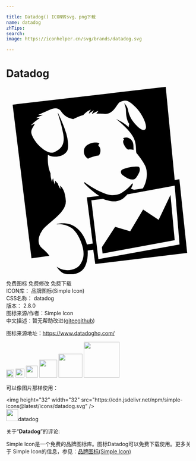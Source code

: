 ```yaml
---

title: Datadog() ICON转svg、png下载
name: datadog
zhTips: 
search: 
image: https://iconhelper.cn/svg/brands/datadog.svg

---
```


# Datadog  <small style="font-size: 60%;font-weight: 100"></small>

<div id="svg" class="svg-wrap">
<svg role="img" xmlns="http://www.w3.org/2000/svg" viewBox="0 0 24 24"><title>Datadog icon</title><path d="M19.55 17.04l-1.99-1.32-1.66 2.78-1.93-.57-1.7 2.6.09.82 9.25-1.71-.54-5.79-1.52 3.19zm-8.63-2.5l1.48-.2c.24.11.41.15.69.22.45.12.97.23 1.74-.16.18-.09.55-.43.7-.63l6.08-1.11.62 7.53-10.41 1.88-.9-7.53zm11.29-2.71l-.6.11L20.46 0 .82 2.28l2.42 19.69 2.3-.33c-.18-.26-.47-.58-.96-.99-.68-.56-.44-1.52-.04-2.13.53-1.02 3.25-2.32 3.1-3.96-.06-.59-.15-1.37-.7-1.9-.02.22.02.43.02.43s-.23-.29-.34-.68c-.11-.15-.2-.2-.32-.4-.08.23-.07.5-.07.5s-.18-.44-.21-.81c-.11.17-.14.48-.14.48s-.24-.69-.19-1.06c-.11-.32-.43-.97-.34-2.42.6.42 1.92.32 2.43-.44.17-.24.29-.93-.08-2.28-.24-.87-.83-2.16-1.07-2.65l-.02.02c.12.4.37 1.22.47 1.63.29 1.22.37 1.64.23 2.2-.12.49-.4.81-1.1 1.16-.71.36-1.65-.51-1.71-.56-.69-.55-1.22-1.45-1.28-1.88-.06-.48.27-.77.44-1.16-.24.07-.51.2-.51.2s.32-.34.72-.63c.16-.11.26-.18.43-.32h-.46s.43-.22.86-.39c-.32-.01-.62 0-.62 0s.93-.42 1.67-.73c.51-.21 1-.15 1.28.26.37.53.75.82 1.56 1 .51-.23.66-.34 1.29-.51.55-.61.99-.69.99-.69s-.22.2-.27.51c.31-.25.66-.45.66-.45s-.13.16-.26.43l.03.04c.37-.22.8-.39.8-.39l-.27.36c.28 0 .84.01 1.05.04 1.28.03 1.55-1.37 2.04-1.55.62-.22.89-.35 1.94.68.9.89 1.6 2.48 1.25 2.83-.29.3-.87-.12-1.51-.92-.34-.42-.59-.93-.71-1.56-.1-.54-.49-.85-.49-.85s.23.51.23.96c0 .25.03 1.16.42 1.68-.04.08-.06.37-.1.43-.46-.55-1.44-.95-1.6-1.07.54.45 1.79 1.47 2.27 2.45.45.93.19 1.78.41 2 .07.06.97 1.2 1.15 1.77.3.99.02 2.04-.38 2.69l-1.11.17c-.16-.05-.27-.07-.42-.15.08-.14.24-.5.24-.57l-.06-.11c-.35.49-.93.97-1.41 1.25-.63.36-1.36.3-1.83.16-1.34-.42-2.62-1.33-2.92-1.57 0 0-.01.19.05.23.34.38 1.12 1.08 1.87 1.56l-1.6.18.76 5.91c-.34.05-.39.07-.75.12-.32-1.15-.94-1.9-1.62-2.33-.6-.38-1.42-.47-2.21-.31l-.05.06c.55-.06 1.19.02 1.86.44.65.41 1.18 1.48 1.37 2.12.25.82.42 1.7-.25 2.63-.47.66-1.86 1.03-2.98.24.3.48.7.88 1.25.95.81.11 1.57-.03 2.1-.57.45-.46.69-1.43.63-2.46l.71-.1.26 1.83 11.79-1.42-1-9.44zm-7.17-4.98c-.03.08-.08.12-.01.37v.01l.01.03.03.07c.14.29.29.56.55.7.07-.01.14-.02.21-.02.24-.01.39.03.49.08.01-.05.01-.12.01-.22-.02-.36.07-.98-.62-1.31-.26-.12-.63-.08-.75.07.02 0 .04.01.06.01.18.07.05.13.02.21m1.95 3.39c-.09-.05-.52-.03-.82.01-.57.07-1.19.27-1.32.37-.25.19-.13.52.05.66.51.38.96.64 1.43.58.29-.04.54-.5.73-.91.11-.3.11-.61-.07-.71M11.93 7.3c.16-.15-.8-.36-1.55.16-.55.37-.57 1.18-.04 1.64.05.05.1.08.14.1a4.857 4.857 0 011.39-.41c.11-.13.24-.35.21-.75-.05-.53-.46-.45-.15-.74"/></svg>
</div>
<detail full-name='datadog'></detail>

<div class="detail-page">
<p>
<span><span class="badge-success badge">免费图标</span> <span class="badge-success badge">免费修改</span>  <span class="badge-success badge">免费下载</span> </span>
<br/>
<span>
ICON库：
<span class="badge-secondary badge">品牌图标(Simple Icon)</span> 
</span>
<br/>
<span>
CSS名称：
<span class="badge-secondary badge">datadog</span> 
</span>

<br/>
<span>
版本：
<span class="badge-secondary badge">2.8.0</span> 
</span>
<br/>
<span>图标来源/作者：<span class="badge-light badge">Simple Icon</span></span> 
<br/>
<span class="zh-detail">中文描述：暂无<span class="help-link"><span>帮助改进</span>(<a href="https://gitee.com/liuwave/icon-helper/edit/master/json/brands/datadog.json" target="_blank" rel="noopener noreferrer">gitee</a><a href="https://github.com/liuwave/icon-helper/edit/master/json/brands/datadog.json" target="_blank" rel="noopener noreferrer">github</a></span>)</span><br/>
</p>
</div><div class="description description alert alert-light"><p>图标来源地址：<a href="https://www.datadoghq.com/" target="_blank" rel="noopener noreferrer">https://www.datadoghq.com/</a></p></div>
<div class="alert alert-dark">
<img height="21" width="21" src="https://cdn.jsdelivr.net/npm/simple-icons@latest/icons/datadog.svg" />
<img height="24" width="24" src="https://cdn.jsdelivr.net/npm/simple-icons@latest/icons/datadog.svg" />
<img height="32" width="32" src="https://cdn.jsdelivr.net/npm/simple-icons@latest/icons/datadog.svg" />
<img height="48" width="48" src="https://cdn.jsdelivr.net/npm/simple-icons@latest/icons/datadog.svg" />
<img height="64" width="64" src="https://cdn.jsdelivr.net/npm/simple-icons@latest/icons/datadog.svg" />
<img height="96" width="96" src="https://cdn.jsdelivr.net/npm/simple-icons@latest/icons/datadog.svg" />

</div>
<div>
  <p>可以像图片那样使用：    
  </p>
  <div class="alert alert-primary" style="font-size: 14px">
    &lt;img height="32" width="32" src="https://cdn.jsdelivr.net/npm/simple-icons@latest/icons/datadog.svg" /&gt;
    <copy-btn content='<img height="32" width="32" src="https://cdn.jsdelivr.net/npm/simple-icons@latest/icons/datadog.svg" />'></copy-btn>
  </div>
  <div class="alert alert-secondary">
    <img height="32" width="32" src="https://cdn.jsdelivr.net/npm/simple-icons@latest/icons/datadog.svg" />datadog
    <copy-btn content="datadog" btn-title="复制图标名称"></copy-btn>
  </div>
</div>
<div class="icon-detail__container">
<p>关于“<b>Datadog</b>”的评论:</p>
</div>
<Vssue title="关于“Datadog”的评论" />
<div><p>Simple Icon是一个免费的品牌图标库。图标Datadog可以免费下载使用。更多关于  Simple Icon的信息，参见：<a target="_blank" href="https://iconhelper.cn/brands.html">品牌图标(Simple Icon)</a>
</p></div>
